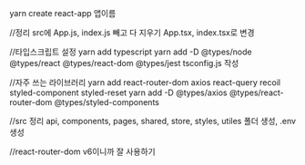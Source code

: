 yarn create react-app 앱이름

//정리
src에 App.js, index.js 빼고 다 지우기
App.tsx, index.tsx로 변경

//타입스크립트 설정
yarn add typescript
yarn add -D @types/node @types/react @types/react-dom @types/jest
tsconfig.js 작성

//자주 쓰는 라이브러리
yarn add react-router-dom axios react-query recoil styled-component styled-reset
yarn add -D @types/axios @types/react-router-dom @types/styled-components

//src 정리
api, components, pages, shared, store, styles, utiles 폴더 생성, .env생성

//react-router-dom v6이니까 잘 사용하기

